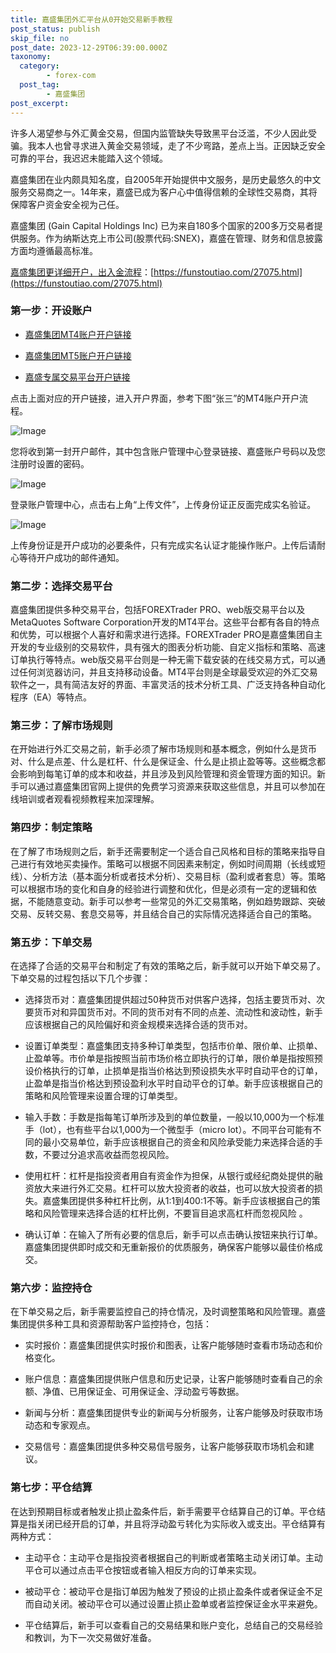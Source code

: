 ```yaml
---
title: 嘉盛集团外汇平台从0开始交易新手教程
post_status: publish
skip_file: no
post_date: 2023-12-29T06:39:00.000Z
taxonomy:
  category:
        - forex-com
  post_tag:
        - 嘉盛集团
post_excerpt: 
---
```

许多人渴望参与外汇黄金交易，但国内监管缺失导致黑平台泛滥，不少人因此受骗。我本人也曾寻求进入黄金交易领域，走了不少弯路，差点上当。正因缺乏安全可靠的平台，我迟迟未能踏入这个领域。

嘉盛集团在业内颇具知名度，自2005年开始提供中文服务，是历史最悠久的中文服务交易商之一。14年来，嘉盛已成为客户心中值得信赖的全球性交易商，其将保障客户资金安全视为己任。

嘉盛集团 (Gain Capital Holdings Inc) 已为来自180多个国家的200多万交易者提供服务。作为纳斯达克上市公司(股票代码:SNEX)，嘉盛在管理、财务和信息披露方面均遵循最高标准。

[嘉盛集团更详细开户，出入金流程](https://funstoutiao.com/27075.html)：[https://funstoutiao.com/27075.html](https://funstoutiao.com/27075.html)

### 第一步：开设账户

* [嘉盛集团MT4账户开户链接](https://s.ssgg.net/jsmt4)

* [嘉盛集团MT5账户开户链接](https://s.ssgg.net/jsmt5)

* [嘉盛专属交易平台开户链接](https://s.ssgg.net/js)

点击上面对应的开户链接，进入开户界面，参考下图“张三”的MT4账户开户流程。

![Image](https://prod-files-secure.s3.us-west-2.amazonaws.com/39ed1227-6d7d-4570-be36-9ccd4a2c4241/7a167aea-686b-400d-af59-4e18eb607a40/640.png?X-Amz-Algorithm=AWS4-HMAC-SHA256&X-Amz-Content-Sha256=UNSIGNED-PAYLOAD&X-Amz-Credential=ASIAZI2LB4663RDS33K3%2F20250616%2Fus-west-2%2Fs3%2Faws4_request&X-Amz-Date=20250616T221309Z&X-Amz-Expires=3600&X-Amz-Security-Token=IQoJb3JpZ2luX2VjEH4aCXVzLXdlc3QtMiJHMEUCIHrSlta7qtf%2F2QE2ZNZnk4Kz%2BQCfj08KbHBCPNZktwroAiEAsF7ZOsGgU0pm3YNW1KyhA3P4OWslc8w9VH6yaztXTqMq%2FwMIZxAAGgw2Mzc0MjMxODM4MDUiDJQJOeQ3yEtPrzuvIircA0%2FRbiwbw9fU4ADSShuXR1FNqJEPV4gGRwEelxVZrO4POkloPyVQRPRfPs6tK6cL7UNboP0vqX%2F%2FPqDNfanbduSc63ArdzkEGgFCepyMsuW9uJjbd03XmX77gXoS8xHJKpTgcIMgkUFC5xyon4jt0dDZiiH705fg8KTqKQewrXnDXEWrAZjUgoyOBBELf6r1jqr4dD4zRpQxxNQjpw2%2BSjDdB12TU9qGPOykKqUBf9yrbCmTXYsBCENbu7JDwUD3LVN0owUN8p19X4o4ITkXxUkTWtrHYsg5OdVvCCWgGHESfv2uC5hIg0xL6tfpewR6%2BBVLjLd4tJFb5ypweH6WjUXwRuIagVl1Pk%2FuDv1WUTLtg212GVyrvTcY4YYmwWSdvheZJ3eMQsswdkeWITIqksdBy7jQ1WpE7LnBig1pPQw0iVwv4n7BfAQ%2BKzZ19fEtmhSf057Dw09KRH4Y6Z%2BncO2bmH3BznxIo%2FXlf7C9KAasJP8RHh3oU1EJlZGt38p5%2FL4SsJDUXJYftI%2F3WbSKRNYh37%2B%2F%2BUZ2YjZ3ANOdY834BGsh89o6mzFD9Vpbqojhgen06ThRO0AzvezRkNDKgdtDwyWzczs8VxEZwB5z6eo%2F1HWK37hTPZpGTMueMLKcwsIGOqUBetioQ0mBNhAmOhrZdolVqRD88VmW16mqzjvUcJyY8uEgFtBi7TuG9fy1YDRxlGIUCTjnmmF9snVzwJ7bMvYDszjZJw8Mt%2FqOiZDBThtRKWvSO%2BIY38PTsJBs6T0HdzZVrba59oTo%2B%2FXIRgosDrYEDtF1p%2FGb6Z33eOhtA6TEyuQJW84t6up%2Bc4pIZbimAarBgjhRpMsJKt%2FGDTPLc%2BCaRJvdzsiI&X-Amz-Signature=cc79c8469187574fa42ec6deeb0bcd8f3989616fecb37efe2233c6699b93033a&X-Amz-SignedHeaders=host&x-amz-checksum-mode=ENABLED&x-id=GetObject)

您将收到第一封开户邮件，其中包含账户管理中心登录链接、嘉盛账户号码以及您注册时设置的密码。

![Image](https://prod-files-secure.s3.us-west-2.amazonaws.com/39ed1227-6d7d-4570-be36-9ccd4a2c4241/eaa1c6b3-2877-4284-a0e1-530e222c27fb/image.png?X-Amz-Algorithm=AWS4-HMAC-SHA256&X-Amz-Content-Sha256=UNSIGNED-PAYLOAD&X-Amz-Credential=ASIAZI2LB4663RDS33K3%2F20250616%2Fus-west-2%2Fs3%2Faws4_request&X-Amz-Date=20250616T221309Z&X-Amz-Expires=3600&X-Amz-Security-Token=IQoJb3JpZ2luX2VjEH4aCXVzLXdlc3QtMiJHMEUCIHrSlta7qtf%2F2QE2ZNZnk4Kz%2BQCfj08KbHBCPNZktwroAiEAsF7ZOsGgU0pm3YNW1KyhA3P4OWslc8w9VH6yaztXTqMq%2FwMIZxAAGgw2Mzc0MjMxODM4MDUiDJQJOeQ3yEtPrzuvIircA0%2FRbiwbw9fU4ADSShuXR1FNqJEPV4gGRwEelxVZrO4POkloPyVQRPRfPs6tK6cL7UNboP0vqX%2F%2FPqDNfanbduSc63ArdzkEGgFCepyMsuW9uJjbd03XmX77gXoS8xHJKpTgcIMgkUFC5xyon4jt0dDZiiH705fg8KTqKQewrXnDXEWrAZjUgoyOBBELf6r1jqr4dD4zRpQxxNQjpw2%2BSjDdB12TU9qGPOykKqUBf9yrbCmTXYsBCENbu7JDwUD3LVN0owUN8p19X4o4ITkXxUkTWtrHYsg5OdVvCCWgGHESfv2uC5hIg0xL6tfpewR6%2BBVLjLd4tJFb5ypweH6WjUXwRuIagVl1Pk%2FuDv1WUTLtg212GVyrvTcY4YYmwWSdvheZJ3eMQsswdkeWITIqksdBy7jQ1WpE7LnBig1pPQw0iVwv4n7BfAQ%2BKzZ19fEtmhSf057Dw09KRH4Y6Z%2BncO2bmH3BznxIo%2FXlf7C9KAasJP8RHh3oU1EJlZGt38p5%2FL4SsJDUXJYftI%2F3WbSKRNYh37%2B%2F%2BUZ2YjZ3ANOdY834BGsh89o6mzFD9Vpbqojhgen06ThRO0AzvezRkNDKgdtDwyWzczs8VxEZwB5z6eo%2F1HWK37hTPZpGTMueMLKcwsIGOqUBetioQ0mBNhAmOhrZdolVqRD88VmW16mqzjvUcJyY8uEgFtBi7TuG9fy1YDRxlGIUCTjnmmF9snVzwJ7bMvYDszjZJw8Mt%2FqOiZDBThtRKWvSO%2BIY38PTsJBs6T0HdzZVrba59oTo%2B%2FXIRgosDrYEDtF1p%2FGb6Z33eOhtA6TEyuQJW84t6up%2Bc4pIZbimAarBgjhRpMsJKt%2FGDTPLc%2BCaRJvdzsiI&X-Amz-Signature=eeb3d2159e586485c621c40ddd4a0cb8116460d1649cdf90f12e5bd753e09d3f&X-Amz-SignedHeaders=host&x-amz-checksum-mode=ENABLED&x-id=GetObject)

登录账户管理中心，点击右上角“上传文件”，上传身份证正反面完成实名验证。

![Image](https://prod-files-secure.s3.us-west-2.amazonaws.com/39ed1227-6d7d-4570-be36-9ccd4a2c4241/54090639-09fc-46b4-a135-e0289f707147/image.png?X-Amz-Algorithm=AWS4-HMAC-SHA256&X-Amz-Content-Sha256=UNSIGNED-PAYLOAD&X-Amz-Credential=ASIAZI2LB4663RDS33K3%2F20250616%2Fus-west-2%2Fs3%2Faws4_request&X-Amz-Date=20250616T221309Z&X-Amz-Expires=3600&X-Amz-Security-Token=IQoJb3JpZ2luX2VjEH4aCXVzLXdlc3QtMiJHMEUCIHrSlta7qtf%2F2QE2ZNZnk4Kz%2BQCfj08KbHBCPNZktwroAiEAsF7ZOsGgU0pm3YNW1KyhA3P4OWslc8w9VH6yaztXTqMq%2FwMIZxAAGgw2Mzc0MjMxODM4MDUiDJQJOeQ3yEtPrzuvIircA0%2FRbiwbw9fU4ADSShuXR1FNqJEPV4gGRwEelxVZrO4POkloPyVQRPRfPs6tK6cL7UNboP0vqX%2F%2FPqDNfanbduSc63ArdzkEGgFCepyMsuW9uJjbd03XmX77gXoS8xHJKpTgcIMgkUFC5xyon4jt0dDZiiH705fg8KTqKQewrXnDXEWrAZjUgoyOBBELf6r1jqr4dD4zRpQxxNQjpw2%2BSjDdB12TU9qGPOykKqUBf9yrbCmTXYsBCENbu7JDwUD3LVN0owUN8p19X4o4ITkXxUkTWtrHYsg5OdVvCCWgGHESfv2uC5hIg0xL6tfpewR6%2BBVLjLd4tJFb5ypweH6WjUXwRuIagVl1Pk%2FuDv1WUTLtg212GVyrvTcY4YYmwWSdvheZJ3eMQsswdkeWITIqksdBy7jQ1WpE7LnBig1pPQw0iVwv4n7BfAQ%2BKzZ19fEtmhSf057Dw09KRH4Y6Z%2BncO2bmH3BznxIo%2FXlf7C9KAasJP8RHh3oU1EJlZGt38p5%2FL4SsJDUXJYftI%2F3WbSKRNYh37%2B%2F%2BUZ2YjZ3ANOdY834BGsh89o6mzFD9Vpbqojhgen06ThRO0AzvezRkNDKgdtDwyWzczs8VxEZwB5z6eo%2F1HWK37hTPZpGTMueMLKcwsIGOqUBetioQ0mBNhAmOhrZdolVqRD88VmW16mqzjvUcJyY8uEgFtBi7TuG9fy1YDRxlGIUCTjnmmF9snVzwJ7bMvYDszjZJw8Mt%2FqOiZDBThtRKWvSO%2BIY38PTsJBs6T0HdzZVrba59oTo%2B%2FXIRgosDrYEDtF1p%2FGb6Z33eOhtA6TEyuQJW84t6up%2Bc4pIZbimAarBgjhRpMsJKt%2FGDTPLc%2BCaRJvdzsiI&X-Amz-Signature=b2842502c4f35fa7b12fbdf5f30aae7e5e0e3294a425652675b1bf76f39ffb7d&X-Amz-SignedHeaders=host&x-amz-checksum-mode=ENABLED&x-id=GetObject)

上传身份证是开户成功的必要条件，只有完成实名认证才能操作账户。上传后请耐心等待开户成功的邮件通知。

### 第二步：选择交易平台

嘉盛集团提供多种交易平台，包括FOREXTrader PRO、web版交易平台以及MetaQuotes Software Corporation开发的MT4平台。这些平台都有各自的特点和优势，可以根据个人喜好和需求进行选择。FOREXTrader PRO是嘉盛集团自主开发的专业级别的交易软件，具有强大的图表分析功能、自定义指标和策略、高速订单执行等特点。web版交易平台则是一种无需下载安装的在线交易方式，可以通过任何浏览器访问，并且支持移动设备。MT4平台则是全球最受欢迎的外汇交易软件之一，具有简洁友好的界面、丰富灵活的技术分析工具、广泛支持各种自动化程序（EA）等特点。

### 第三步：了解市场规则

在开始进行外汇交易之前，新手必须了解市场规则和基本概念，例如什么是货币对、什么是点差、什么是杠杆、什么是保证金、什么是止损止盈等等。这些概念都会影响到每笔订单的成本和收益，并且涉及到风险管理和资金管理方面的知识。新手可以通过嘉盛集团官网上提供的免费学习资源来获取这些信息，并且可以参加在线培训或者观看视频教程来加深理解。

### 第四步：制定策略

在了解了市场规则之后，新手还需要制定一个适合自己风格和目标的策略来指导自己进行有效地买卖操作。策略可以根据不同因素来制定，例如时间周期（长线或短线）、分析方法（基本面分析或者技术分析）、交易目标（盈利或者套息）等。策略可以根据市场的变化和自身的经验进行调整和优化，但是必须有一定的逻辑和依据，不能随意变动。新手可以参考一些常见的外汇交易策略，例如趋势跟踪、突破交易、反转交易、套息交易等，并且结合自己的实际情况选择适合自己的策略。

### 第五步：下单交易

在选择了合适的交易平台和制定了有效的策略之后，新手就可以开始下单交易了。下单交易的过程包括以下几个步骤：

* 选择货币对：嘉盛集团提供超过50种货币对供客户选择，包括主要货币对、次要货币对和异国货币对。不同的货币对有不同的点差、流动性和波动性，新手应该根据自己的风险偏好和资金规模来选择合适的货币对。

* 设置订单类型：嘉盛集团支持多种订单类型，包括市价单、限价单、止损单、止盈单等。市价单是指按照当前市场价格立即执行的订单，限价单是指按照预设价格执行的订单，止损单是指当价格达到预设损失水平时自动平仓的订单，止盈单是指当价格达到预设盈利水平时自动平仓的订单。新手应该根据自己的策略和风险管理来设置合理的订单类型。

* 输入手数：手数是指每笔订单所涉及到的单位数量，一般以10,000为一个标准手（lot），也有些平台以1,000为一个微型手（micro lot）。不同平台可能有不同的最小交易单位，新手应该根据自己的资金和风险承受能力来选择合适的手数，不要过分追求高收益而忽视风险。

* 使用杠杆：杠杆是指投资者用自有资金作为担保，从银行或经纪商处提供的融资放大来进行外汇交易。杠杆可以放大投资者的收益，也可以放大投资者的损失。嘉盛集团提供多种杠杆比例，从1:1到400:1不等。新手应该根据自己的策略和风险管理来选择合适的杠杆比例，不要盲目追求高杠杆而忽视风险 。

* 确认订单：在输入了所有必要的信息后，新手可以点击确认按钮来执行订单。嘉盛集团提供即时成交和无重新报价的优质服务，确保客户能够以最佳价格成交。

### 第六步：监控持仓

在下单交易之后，新手需要监控自己的持仓情况，及时调整策略和风险管理。嘉盛集团提供多种工具和资源帮助客户监控持仓，包括：

* 实时报价：嘉盛集团提供实时报价和图表，让客户能够随时查看市场动态和价格变化。

* 账户信息：嘉盛集团提供账户信息和历史记录，让客户能够随时查看自己的余额、净值、已用保证金、可用保证金、浮动盈亏等数据。

* 新闻与分析：嘉盛集团提供专业的新闻与分析服务，让客户能够及时获取市场动态和专家观点。

* 交易信号：嘉盛集团提供多种交易信号服务，让客户能够获取市场机会和建议。

### 第七步：平仓结算

在达到预期目标或者触发止损止盈条件后，新手需要平仓结算自己的订单。平仓结算是指关闭已经开启的订单，并且将浮动盈亏转化为实际收入或支出。平仓结算有两种方式：

* 主动平仓：主动平仓是指投资者根据自己的判断或者策略主动关闭订单。主动平仓可以通过点击平仓按钮或者输入相反方向的订单来实现。

* 被动平仓：被动平仓是指订单因为触发了预设的止损止盈条件或者保证金不足而自动关闭。被动平仓可以通过设置止损止盈单或者监控保证金水平来避免。

* 平仓结算后，新手可以查看自己的交易结果和账户变化，总结自己的交易经验和教训，为下一次交易做好准备。